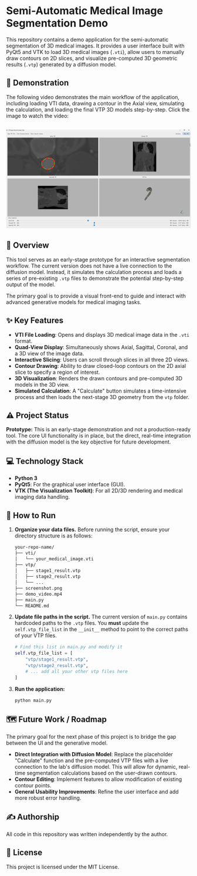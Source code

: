 # Semi-Automatic Medical Image Segmentation Demo

This repository contains a demo application for the semi-automatic segmentation of 3D medical images. It provides a user interface built with PyQt5 and VTK to load 3D medical images (`.vti`), allow users to manually draw contours on 2D slices, and visualize pre-computed 3D geometric results (`.vtp`) generated by a diffusion model.

## 🎥 Demonstration

The following video demonstrates the main workflow of the application, including loading VTI data, drawing a contour in the Axial view, simulating the calculation, and loading the final VTP 3D models step-by-step. Click the image to watch the video:

[![Watch the Demo Video](screenshot.png)](demo_video.mp4)
-----

## 📝 Overview

This tool serves as an early-stage prototype for an interactive segmentation workflow. The current version does not have a live connection to the diffusion model. Instead, it simulates the calculation process and loads a series of pre-existing `.vtp` files to demonstrate the potential step-by-step output of the model.

The primary goal is to provide a visual front-end to guide and interact with advanced generative models for medical imaging tasks.

## ✨ Key Features

  * **VTI File Loading**: Opens and displays 3D medical image data in the `.vti` format.
  * **Quad-View Display**: Simultaneously shows Axial, Sagittal, Coronal, and a 3D view of the image data.
  * **Interactive Slicing**: Users can scroll through slices in all three 2D views.
  * **Contour Drawing**: Ability to draw closed-loop contours on the 2D axial slice to specify a region of interest.
  * **3D Visualization**: Renders the drawn contours and pre-computed 3D models in the 3D view.
  * **Simulated Calculation**: A "Calculate" button simulates a time-intensive process and then loads the next-stage 3D geometry from the `vtp` folder.

## ⚠️ Project Status

**Prototype:** This is an early-stage demonstration and not a production-ready tool. The core UI functionality is in place, but the direct, real-time integration with the diffusion model is the key objective for future development.

## 💻 Technology Stack

  * **Python 3**
  * **PyQt5**: For the graphical user interface (GUI).
  * **VTK (The Visualization Toolkit)**: For all 2D/3D rendering and medical imaging data handling.


## 🚀 How to Run

1.  **Organize your data files.** Before running the script, ensure your directory structure is as follows:

    ```
    your-repo-name/
    ├── vti/
    │   └── your_medical_image.vti
    ├── vtp/
    │   ├── stage1_result.vtp
    │   ├── stage2_result.vtp
    │   └── ...
    ├── screenshot.png
    ├── demo_video.mp4
    ├── main.py
    └── README.md
    ```

2.  **Update file paths in the script.** The current version of `main.py` contains hardcoded paths to the `.vtp` files. You **must** update the `self.vtp_file_list` in the `__init__` method to point to the correct paths of your VTP files.

    ```python
    # Find this list in main.py and modify it
    self.vtp_file_list = [
        "vtp/stage1_result.vtp",
        "vtp/stage2_result.vtp",
        # ... add all your other vtp files here
    ]
    ```

3.  **Run the application:**

    ```bash
    python main.py
    ```

## 🗺️ Future Work / Roadmap

The primary goal for the next phase of this project is to bridge the gap between the UI and the generative model.

  * **Direct Integration with Diffusion Model**: Replace the placeholder "Calculate" function and the pre-computed VTP files with a live connection to the lab's diffusion model. This will allow for dynamic, real-time segmentation calculations based on the user-drawn contours.
  * **Contour Editing**: Implement features to allow modification of existing contour points.
  * **General Usability Improvements**: Refine the user interface and add more robust error handling.

## ✍️ Authorship

All code in this repository was written independently by the author.

## 📄 License

This project is licensed under the MIT License.